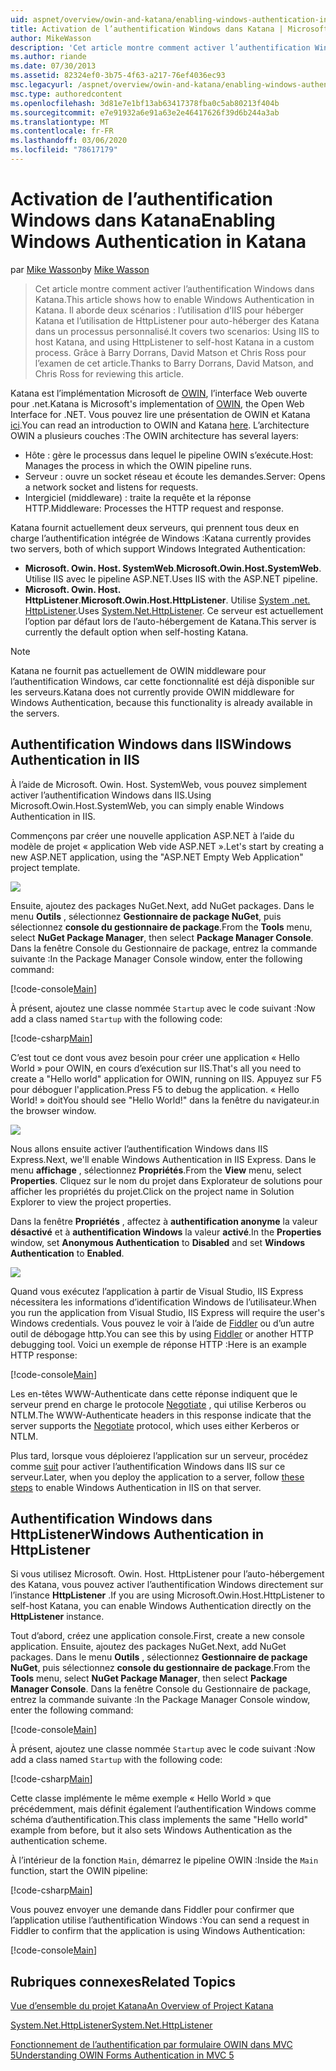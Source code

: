 ```yaml
---
uid: aspnet/overview/owin-and-katana/enabling-windows-authentication-in-katana
title: Activation de l’authentification Windows dans Katana | Microsoft Docs
author: MikeWasson
description: 'Cet article montre comment activer l’authentification Windows dans Katana. Il aborde deux scénarios : l’utilisation d’IIS pour héberger Katana et l’utilisation de HttpListener pour auto-héberger des Kat...'
ms.author: riande
ms.date: 07/30/2013
ms.assetid: 82324ef0-3b75-4f63-a217-76ef4036ec93
msc.legacyurl: /aspnet/overview/owin-and-katana/enabling-windows-authentication-in-katana
msc.type: authoredcontent
ms.openlocfilehash: 3d81e7e1bf13ab63417378fba0c5ab80213f404b
ms.sourcegitcommit: e7e91932a6e91a63e2e46417626f39d6b244a3ab
ms.translationtype: MT
ms.contentlocale: fr-FR
ms.lasthandoff: 03/06/2020
ms.locfileid: "78617179"
---
```

# <a name="enabling-windows-authentication-in-katana"></a><span data-ttu-id="e4117-104">Activation de l’authentification Windows dans Katana</span><span class="sxs-lookup"><span data-stu-id="e4117-104">Enabling Windows Authentication in Katana</span></span>

<span data-ttu-id="e4117-105">par [Mike Wasson](https://github.com/MikeWasson)</span><span class="sxs-lookup"><span data-stu-id="e4117-105">by [Mike Wasson](https://github.com/MikeWasson)</span></span>

> <span data-ttu-id="e4117-106">Cet article montre comment activer l’authentification Windows dans Katana.</span><span class="sxs-lookup"><span data-stu-id="e4117-106">This article shows how to enable Windows Authentication in Katana.</span></span> <span data-ttu-id="e4117-107">Il aborde deux scénarios : l’utilisation d’IIS pour héberger Katana et l’utilisation de HttpListener pour auto-héberger des Katana dans un processus personnalisé.</span><span class="sxs-lookup"><span data-stu-id="e4117-107">It covers two scenarios: Using IIS to host Katana, and using HttpListener to self-host Katana in a custom process.</span></span> <span data-ttu-id="e4117-108">Grâce à Barry Dorrans, David Matson et Chris Ross pour l’examen de cet article.</span><span class="sxs-lookup"><span data-stu-id="e4117-108">Thanks to Barry Dorrans, David Matson, and Chris Ross for reviewing this article.</span></span>

<span data-ttu-id="e4117-109">Katana est l’implémentation Microsoft de [OWIN](http://owin.org/), l’interface Web ouverte pour .net.</span><span class="sxs-lookup"><span data-stu-id="e4117-109">Katana is Microsoft's implementation of [OWIN](http://owin.org/), the Open Web Interface for .NET.</span></span> <span data-ttu-id="e4117-110">Vous pouvez lire une présentation de OWIN et Katana [ici](an-overview-of-project-katana.md).</span><span class="sxs-lookup"><span data-stu-id="e4117-110">You can read an introduction to OWIN and Katana [here](an-overview-of-project-katana.md).</span></span> <span data-ttu-id="e4117-111">L’architecture OWIN a plusieurs couches :</span><span class="sxs-lookup"><span data-stu-id="e4117-111">The OWIN architecture has several layers:</span></span>

- <span data-ttu-id="e4117-112">Hôte : gère le processus dans lequel le pipeline OWIN s’exécute.</span><span class="sxs-lookup"><span data-stu-id="e4117-112">Host: Manages the process in which the OWIN pipeline runs.</span></span>
- <span data-ttu-id="e4117-113">Serveur : ouvre un socket réseau et écoute les demandes.</span><span class="sxs-lookup"><span data-stu-id="e4117-113">Server: Opens a network socket and listens for requests.</span></span>
- <span data-ttu-id="e4117-114">Intergiciel (middleware) : traite la requête et la réponse HTTP.</span><span class="sxs-lookup"><span data-stu-id="e4117-114">Middleware: Processes the HTTP request and response.</span></span>

<span data-ttu-id="e4117-115">Katana fournit actuellement deux serveurs, qui prennent tous deux en charge l’authentification intégrée de Windows :</span><span class="sxs-lookup"><span data-stu-id="e4117-115">Katana currently provides two servers, both of which support Windows Integrated Authentication:</span></span>

- <span data-ttu-id="e4117-116">**Microsoft. Owin. Host. SystemWeb**.</span><span class="sxs-lookup"><span data-stu-id="e4117-116">**Microsoft.Owin.Host.SystemWeb**.</span></span> <span data-ttu-id="e4117-117">Utilise IIS avec le pipeline ASP.NET.</span><span class="sxs-lookup"><span data-stu-id="e4117-117">Uses IIS with the ASP.NET pipeline.</span></span>
- <span data-ttu-id="e4117-118">**Microsoft. Owin. Host. HttpListener**.</span><span class="sxs-lookup"><span data-stu-id="e4117-118">**Microsoft.Owin.Host.HttpListener**.</span></span> <span data-ttu-id="e4117-119">Utilise [System .net. HttpListener](https://msdn.microsoft.com/library/system.net.httplistener.aspx).</span><span class="sxs-lookup"><span data-stu-id="e4117-119">Uses [System.Net.HttpListener](https://msdn.microsoft.com/library/system.net.httplistener.aspx).</span></span> <span data-ttu-id="e4117-120">Ce serveur est actuellement l’option par défaut lors de l’auto-hébergement de Katana.</span><span class="sxs-lookup"><span data-stu-id="e4117-120">This server is currently the default option when self-hosting Katana.</span></span>

> [!NOTE]
> <span data-ttu-id="e4117-121">Katana ne fournit pas actuellement de OWIN middleware pour l’authentification Windows, car cette fonctionnalité est déjà disponible sur les serveurs.</span><span class="sxs-lookup"><span data-stu-id="e4117-121">Katana does not currently provide OWIN middleware for Windows Authentication, because this functionality is already available in the servers.</span></span>

## <a name="windows-authentication-in-iis"></a><span data-ttu-id="e4117-122">Authentification Windows dans IIS</span><span class="sxs-lookup"><span data-stu-id="e4117-122">Windows Authentication in IIS</span></span>

<span data-ttu-id="e4117-123">À l’aide de Microsoft. Owin. Host. SystemWeb, vous pouvez simplement activer l’authentification Windows dans IIS.</span><span class="sxs-lookup"><span data-stu-id="e4117-123">Using Microsoft.Owin.Host.SystemWeb, you can simply enable Windows Authentication in IIS.</span></span>

<span data-ttu-id="e4117-124">Commençons par créer une nouvelle application ASP.NET à l’aide du modèle de projet « application Web vide ASP.NET ».</span><span class="sxs-lookup"><span data-stu-id="e4117-124">Let's start by creating a new ASP.NET application, using the "ASP.NET Empty Web Application" project template.</span></span>

![](enabling-windows-authentication-in-katana/_static/image1.png)

<span data-ttu-id="e4117-125">Ensuite, ajoutez des packages NuGet.</span><span class="sxs-lookup"><span data-stu-id="e4117-125">Next, add NuGet packages.</span></span> <span data-ttu-id="e4117-126">Dans le menu **Outils** , sélectionnez **Gestionnaire de package NuGet**, puis sélectionnez **console du gestionnaire de package**.</span><span class="sxs-lookup"><span data-stu-id="e4117-126">From the **Tools** menu, select **NuGet Package Manager**, then select **Package Manager Console**.</span></span> <span data-ttu-id="e4117-127">Dans la fenêtre Console du Gestionnaire de package, entrez la commande suivante :</span><span class="sxs-lookup"><span data-stu-id="e4117-127">In the Package Manager Console window, enter the following command:</span></span>

[!code-console[Main](enabling-windows-authentication-in-katana/samples/sample1.cmd)]

<span data-ttu-id="e4117-128">À présent, ajoutez une classe nommée `Startup` avec le code suivant :</span><span class="sxs-lookup"><span data-stu-id="e4117-128">Now add a class named `Startup` with the following code:</span></span>

[!code-csharp[Main](enabling-windows-authentication-in-katana/samples/sample2.cs)]

<span data-ttu-id="e4117-129">C’est tout ce dont vous avez besoin pour créer une application « Hello World » pour OWIN, en cours d’exécution sur IIS.</span><span class="sxs-lookup"><span data-stu-id="e4117-129">That's all you need to create a "Hello world" application for OWIN, running on IIS.</span></span> <span data-ttu-id="e4117-130">Appuyez sur F5 pour déboguer l'application.</span><span class="sxs-lookup"><span data-stu-id="e4117-130">Press F5 to debug the application.</span></span> <span data-ttu-id="e4117-131">« Hello World! » doit</span><span class="sxs-lookup"><span data-stu-id="e4117-131">You should see "Hello World!"</span></span> <span data-ttu-id="e4117-132">dans la fenêtre du navigateur.</span><span class="sxs-lookup"><span data-stu-id="e4117-132">in the browser window.</span></span>

![](enabling-windows-authentication-in-katana/_static/image2.png)

<span data-ttu-id="e4117-133">Nous allons ensuite activer l’authentification Windows dans IIS Express.</span><span class="sxs-lookup"><span data-stu-id="e4117-133">Next, we'll enable Windows Authentication in IIS Express.</span></span> <span data-ttu-id="e4117-134">Dans le menu **affichage** , sélectionnez **Propriétés**.</span><span class="sxs-lookup"><span data-stu-id="e4117-134">From the **View** menu, select **Properties**.</span></span> <span data-ttu-id="e4117-135">Cliquez sur le nom du projet dans Explorateur de solutions pour afficher les propriétés du projet.</span><span class="sxs-lookup"><span data-stu-id="e4117-135">Click on the project name in Solution Explorer to view the project properties.</span></span>

<span data-ttu-id="e4117-136">Dans la fenêtre **Propriétés** , affectez à **authentification anonyme** la valeur **désactivé** et à **authentification Windows** la valeur **activé**.</span><span class="sxs-lookup"><span data-stu-id="e4117-136">In the **Properties** window, set **Anonymous Authentication** to **Disabled** and set **Windows Authentication** to **Enabled**.</span></span>

![](enabling-windows-authentication-in-katana/_static/image3.png)

<span data-ttu-id="e4117-137">Quand vous exécutez l’application à partir de Visual Studio, IIS Express nécessitera les informations d’identification Windows de l’utilisateur.</span><span class="sxs-lookup"><span data-stu-id="e4117-137">When you run the application from Visual Studio, IIS Express will require the user's Windows credentials.</span></span> <span data-ttu-id="e4117-138">Vous pouvez le voir à l’aide de [Fiddler](http://fiddler2.com/home) ou d’un autre outil de débogage http.</span><span class="sxs-lookup"><span data-stu-id="e4117-138">You can see this by using [Fiddler](http://fiddler2.com/home) or another HTTP debugging tool.</span></span> <span data-ttu-id="e4117-139">Voici un exemple de réponse HTTP :</span><span class="sxs-lookup"><span data-stu-id="e4117-139">Here is an example HTTP response:</span></span>

[!code-console[Main](enabling-windows-authentication-in-katana/samples/sample3.cmd?highlight=1,5-6)]

<span data-ttu-id="e4117-140">Les en-têtes WWW-Authenticate dans cette réponse indiquent que le serveur prend en charge le protocole [Negotiate](http://www.ietf.org/rfc/rfc4559.txt) , qui utilise Kerberos ou NTLM.</span><span class="sxs-lookup"><span data-stu-id="e4117-140">The WWW-Authenticate headers in this response indicate that the server supports the [Negotiate](http://www.ietf.org/rfc/rfc4559.txt) protocol, which uses either Kerberos or NTLM.</span></span>

<span data-ttu-id="e4117-141">Plus tard, lorsque vous déploierez l’application sur un serveur, procédez comme [suit](https://www.iis.net/configreference/system.webserver/security/authentication/windowsauthentication) pour activer l’authentification Windows dans IIS sur ce serveur.</span><span class="sxs-lookup"><span data-stu-id="e4117-141">Later, when you deploy the application to a server, follow [these steps](https://www.iis.net/configreference/system.webserver/security/authentication/windowsauthentication) to enable Windows Authentication in IIS on that server.</span></span>

## <a name="windows-authentication-in-httplistener"></a><span data-ttu-id="e4117-142">Authentification Windows dans HttpListener</span><span class="sxs-lookup"><span data-stu-id="e4117-142">Windows Authentication in HttpListener</span></span>

<span data-ttu-id="e4117-143">Si vous utilisez Microsoft. Owin. Host. HttpListener pour l’auto-hébergement des Katana, vous pouvez activer l’authentification Windows directement sur l’instance **HttpListener** .</span><span class="sxs-lookup"><span data-stu-id="e4117-143">If you are using Microsoft.Owin.Host.HttpListener to self-host Katana, you can enable Windows Authentication directly on the **HttpListener** instance.</span></span>

<span data-ttu-id="e4117-144">Tout d’abord, créez une application console.</span><span class="sxs-lookup"><span data-stu-id="e4117-144">First, create a new console application.</span></span> <span data-ttu-id="e4117-145">Ensuite, ajoutez des packages NuGet.</span><span class="sxs-lookup"><span data-stu-id="e4117-145">Next, add NuGet packages.</span></span> <span data-ttu-id="e4117-146">Dans le menu **Outils** , sélectionnez **Gestionnaire de package NuGet**, puis sélectionnez **console du gestionnaire de package**.</span><span class="sxs-lookup"><span data-stu-id="e4117-146">From the **Tools** menu, select **NuGet Package Manager**, then select **Package Manager Console**.</span></span> <span data-ttu-id="e4117-147">Dans la fenêtre Console du Gestionnaire de package, entrez la commande suivante :</span><span class="sxs-lookup"><span data-stu-id="e4117-147">In the Package Manager Console window, enter the following command:</span></span>

[!code-console[Main](enabling-windows-authentication-in-katana/samples/sample4.cmd)]

<span data-ttu-id="e4117-148">À présent, ajoutez une classe nommée `Startup` avec le code suivant :</span><span class="sxs-lookup"><span data-stu-id="e4117-148">Now add a class named `Startup` with the following code:</span></span>

[!code-csharp[Main](enabling-windows-authentication-in-katana/samples/sample5.cs)]

<span data-ttu-id="e4117-149">Cette classe implémente le même exemple « Hello World » que précédemment, mais définit également l’authentification Windows comme schéma d’authentification.</span><span class="sxs-lookup"><span data-stu-id="e4117-149">This class implements the same "Hello world" example from before, but it also sets Windows Authentication as the authentication scheme.</span></span>

<span data-ttu-id="e4117-150">À l’intérieur de la fonction `Main`, démarrez le pipeline OWIN :</span><span class="sxs-lookup"><span data-stu-id="e4117-150">Inside the `Main` function, start the OWIN pipeline:</span></span>

[!code-csharp[Main](enabling-windows-authentication-in-katana/samples/sample6.cs)]

<span data-ttu-id="e4117-151">Vous pouvez envoyer une demande dans Fiddler pour confirmer que l’application utilise l’authentification Windows :</span><span class="sxs-lookup"><span data-stu-id="e4117-151">You can send a request in Fiddler to confirm that the application is using Windows Authentication:</span></span>

[!code-console[Main](enabling-windows-authentication-in-katana/samples/sample7.cmd?highlight=1,4-5)]

## <a name="related-topics"></a><span data-ttu-id="e4117-152">Rubriques connexes</span><span class="sxs-lookup"><span data-stu-id="e4117-152">Related Topics</span></span>

[<span data-ttu-id="e4117-153">Vue d’ensemble du projet Katana</span><span class="sxs-lookup"><span data-stu-id="e4117-153">An Overview of Project Katana</span></span>](an-overview-of-project-katana.md)

[<span data-ttu-id="e4117-154">System.Net.HttpListener</span><span class="sxs-lookup"><span data-stu-id="e4117-154">System.Net.HttpListener</span></span>](https://msdn.microsoft.com/library/system.net.httplistener.aspx)

[<span data-ttu-id="e4117-155">Fonctionnement de l’authentification par formulaire OWIN dans MVC 5</span><span class="sxs-lookup"><span data-stu-id="e4117-155">Understanding OWIN Forms Authentication in MVC 5</span></span>](https://blogs.msdn.com/b/webdev/archive/2013/07/03/understanding-owin-forms-authentication-in-mvc-5.aspx)
